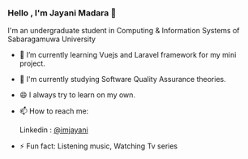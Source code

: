### Hello , I'm Jayani Madara 👋

I'm an undergraduate student in Computing & Information Systems of Sabaragamuwa University

- 🌱 I’m currently learning Vuejs and Laravel framework for my mini project.
- 🌱 I'm currently studying Software Quality Assurance theories.
- 😄 I always try to learn on my own.
- 📫 How to reach me: 
     
     Linkedin : [@imjayani](linkedin.com/in/jayani-hettiarachchi-889a6916a)
     
- ⚡ Fun fact: Listening music, Watching Tv series

